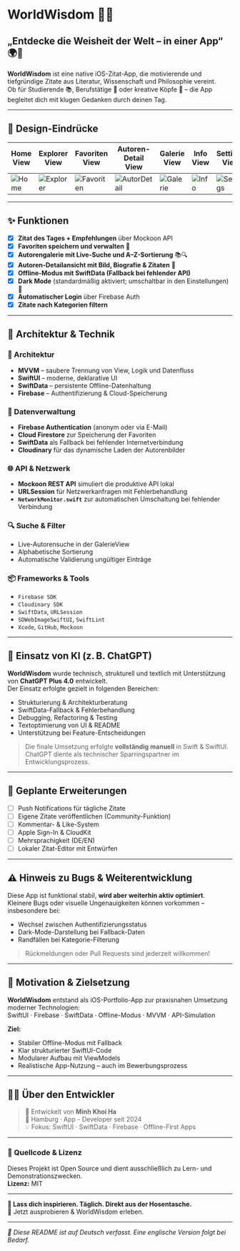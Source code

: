 # WorldWisdom 🌟📖  

## „Entdecke die Weisheit der Welt – in einer App“ 🌍💬  

**WorldWisdom** ist eine native iOS-Zitat-App, die motivierende und tiefgründige Zitate aus Literatur, Wissenschaft und Philosophie vereint.  
Ob für Studierende 📚, Berufstätige 💼 oder kreative Köpfe 🎨 – die App begleitet dich mit klugen Gedanken durch deinen Tag.  

---

## 📱 Design-Eindrücke  

| Home View | Explorer View | Favoriten View | Autoren-Detail View | Galerie View | Info View | Settings View |
|-----------|---------------|----------------|---------------------|--------------|-----------|----------------|
| ![Home](https://res.cloudinary.com/dpaehynl2/image/upload/v1747577934/Simulator_Screenshot_-_iPhone_16_Pro_-_2025-05-18_at_16.11.03_aa5zkj.png) | ![Explorer](https://res.cloudinary.com/dpaehynl2/image/upload/v1747577934/Simulator_Screenshot_-_iPhone_16_Pro_-_2025-05-18_at_16.11.14_f1k3kd.png) | ![Favoriten](https://res.cloudinary.com/dpaehynl2/image/upload/v1747577932/Simulator_Screenshot_-_iPhone_16_Pro_-_2025-05-18_at_16.12.34_g2cflh.png) | ![AutorDetail](https://res.cloudinary.com/dpaehynl2/image/upload/v1747577935/Simulator_Screenshot_-_iPhone_16_Pro_-_2025-05-18_at_16.11.43_aqo0fw.png) | ![Galerie](https://res.cloudinary.com/dpaehynl2/image/upload/v1747577935/Simulator_Screenshot_-_iPhone_16_Pro_-_2025-05-18_at_16.12.42_qcgswh.png) | ![Info](https://res.cloudinary.com/dpaehynl2/image/upload/v1747577932/Simulator_Screenshot_-_iPhone_16_Pro_-_2025-05-18_at_16.10.11_t5ggch.png) | ![Settings](https://res.cloudinary.com/dpaehynl2/image/upload/v1747577930/Simulator_Screenshot_-_iPhone_16_Pro_-_2025-05-18_at_16.15.13_f9jqrh.png) |

---

## ✨ Funktionen  

- [x] **Zitat des Tages + Empfehlungen** über Mockoon API  
- [x] **Favoriten speichern und verwalten** 💖  
- [x] **Autorengalerie mit Live-Suche und A–Z-Sortierung** 📚🔍  
- [x] **Autoren-Detailansicht mit Bild, Biografie & Zitaten** 👤  
- [x] **Offline-Modus mit SwiftData (Fallback bei fehlender API)**  
- [x] **Dark Mode** (standardmäßig aktiviert; umschaltbar in den Einstellungen) 🌙  
- [x] **Automatischer Login** über Firebase Auth  
- [x] **Zitate nach Kategorien filtern**  

---

## 🧠 Architektur & Technik  

### 🧱 Architektur
- **MVVM** – saubere Trennung von View, Logik und Datenfluss  
- **SwiftUI** – moderne, deklarative UI  
- **SwiftData** – persistente Offline-Datenhaltung  
- **Firebase** – Authentifizierung & Cloud-Speicherung  

### 🔐 Datenverwaltung
- **Firebase Authentication** (anonym oder via E-Mail)  
- **Cloud Firestore** zur Speicherung der Favoriten  
- **SwiftData** als Fallback bei fehlender Internetverbindung  
- **Cloudinary** für das dynamische Laden der Autorenbilder  

### 🌐 API & Netzwerk
- **Mockoon REST API** simuliert die produktive API lokal  
- **URLSession** für Netzwerkanfragen mit Fehlerbehandlung  
- **`NetworkMonitor.swift`** zur automatischen Umschaltung bei fehlender Verbindung  

### 🔍 Suche & Filter
- Live-Autorensuche in der GalerieView  
- Alphabetische Sortierung  
- Automatische Validierung ungültiger Einträge  

### 📦 Frameworks & Tools
- `Firebase SDK`  
- `Cloudinary SDK`  
- `SwiftData`, `URLSession`  
- `SDWebImageSwiftUI`, `SwiftLint`  
- `Xcode`, `GitHub`, `Mockoon`  

---

## 🤖 Einsatz von KI (z. B. ChatGPT)

**WorldWisdom** wurde technisch, strukturell und textlich mit Unterstützung von **ChatGPT Plus 4.0** entwickelt.  
Der Einsatz erfolgte gezielt in folgenden Bereichen:

- Strukturierung & Architekturberatung  
- SwiftData-Fallback & Fehlerbehandlung  
- Debugging, Refactoring & Testing  
- Textoptimierung von UI & README  
- Unterstützung bei Feature-Entscheidungen  

> Die finale Umsetzung erfolgte **vollständig manuell** in Swift & SwiftUI.  
> ChatGPT diente als technischer Sparringspartner im Entwicklungsprozess.

---

## 🔮 Geplante Erweiterungen

- [ ] Push Notifications für tägliche Zitate  
- [ ] Eigene Zitate veröffentlichen (Community-Funktion)  
- [ ] Kommentar- & Like-System  
- [ ] Apple Sign-In & CloudKit  
- [ ] Mehrsprachigkeit (DE/EN)  
- [ ] Lokaler Zitat-Editor mit Entwürfen  

---

## ⚠️ Hinweis zu Bugs & Weiterentwicklung

Diese App ist funktional stabil, **wird aber weiterhin aktiv optimiert**.  
Kleinere Bugs oder visuelle Ungenauigkeiten können vorkommen – insbesondere bei:

- Wechsel zwischen Authentifizierungsstatus  
- Dark-Mode-Darstellung bei Fallback-Daten  
- Randfällen bei Kategorie-Filterung  

> Rückmeldungen oder Pull Requests sind jederzeit willkommen!

---

## 🚀 Motivation & Zielsetzung  

**WorldWisdom** entstand als iOS-Portfolio-App zur praxisnahen Umsetzung moderner Technologien:  
SwiftUI · Firebase · SwiftData · Offline-Modus · MVVM · API-Simulation

**Ziel:**  
- Stabiler Offline-Modus mit Fallback  
- Klar strukturierter SwiftUI-Code  
- Modularer Aufbau mit ViewModels  
- Realistische App-Nutzung – auch im Bewerbungsprozess

---

## 👨‍💻 Über den Entwickler

> 👋 Entwickelt von **Minh Khoi Ha**  
> 📍 Hamburg · App - Developer seit 2024  
> 💡 Fokus: SwiftUI · SwiftData · Firebase · Offline-First Apps

---

### 📂 Quellcode & Lizenz

Dieses Projekt ist Open Source und dient ausschließlich zu Lern- und Demonstrationszwecken.  
**Lizenz:** MIT

---

**🧠 Lass dich inspirieren. Täglich. Direkt aus der Hosentasche.**  
📲 Jetzt ausprobieren & WorldWisdom erleben.

---

*📘 Diese README ist auf Deutsch verfasst. Eine englische Version folgt bei Bedarf.*

